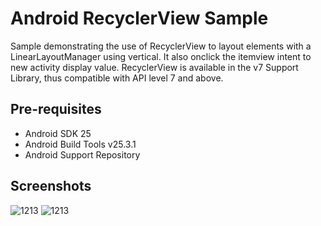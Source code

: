 Android RecyclerView Sample
===================================

Sample demonstrating the use of RecyclerView to layout elements with a LinearLayoutManager using vertical.
It also onclick the itemview intent to new activity display value. RecyclerView is available in the v7 Support Library, thus compatible with API level 7 and above.

Pre-requisites
--------------

- Android SDK 25
- Android Build Tools v25.3.1
- Android Support Repository

Screenshots
-------------
![1213](https://user-images.githubusercontent.com/13564867/32757215-55564ffc-c919-11e7-9320-db32e6502827.jpg)
![1213](https://user-images.githubusercontent.com/13564867/32757336-ffe8c8f0-c919-11e7-9ef4-f70de5822a06.jpg)
